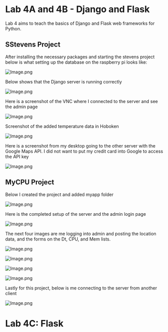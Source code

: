 # Lab 4A and 4B - Django and Flask

Lab 4 aims to teach the basics of Django and Flask web frameworks for Python.

## SStevens Project  

After installing the necessary packages and starting the stevens project below is what setting up the database on the raspberry pi looks like:

![Image.png](image1.png)  

Below shows that the Django server is running correctly

![Image.png](image2.png)  

Here is a screenshot of the VNC where I connected to the server and see the admin page

![Image.png](image3.png)  

Screenshot of the added temperature data in Hoboken

![Image.png](image4.png)  

Here is a screenshot from my desktop going to the other server with the Google Maps API. I did not want to put my credit card into Google to access the API key

![Image.png](image5.png)  

## MyCPU Project

Below I created the project and added myapp folder

![Image.png](image5.png)  

Here is the completed setup of the server and the admin login page

![Image.png](image6.png)  

The next four images are me logging into admin and posting the location data, and the forms on the Dt, CPU, and Mem lists.

![Image.png](image7.png)  

![Image.png](image8.png)  

![Image.png](image9.png)  

![Image.png](image10.png)  

Lastly for this project, below is me connecting to the server from another client

![Image.png](image11.png)  

# Lab 4C: Flask



